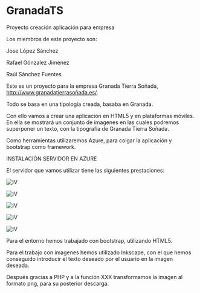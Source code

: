 GranadaTS
=========

Proyecto creación aplicación para empresa

Los miembros de este proyecto son:


Jose López Sánchez

Rafael Gónzalez Jiménez

Raúl Sánchez Fuentes


Este es un proyecto para la empresa Granada Tierra Soñada, http://www.granadatierrasoñada.es/.

Todo se basa en una tipología creada, basaba en Granada.

Con ello vamos a crear una aplicación en HTML5 y en plataformas móviles. En ella se mostrará un conjunto de imagenes en las cuales podremos superponer un texto, con la tipografia de Granada Tierra Soñada.

Como herramientas utilizaremos Azure, para colgar la aplicación y bootstrap como framework.


INSTALACIÓN SERVIDOR EN AZURE

El servidor que vamos utilizar tiene las siguientes prestaciones:

![IV](https://raw2.github.com/IV-GII/GranadaTS/master/Capturas%20Azure/Captura%20de%20pantalla%202014-01-24%20a%20la%28s%29%2018.06.22.png)

![IV](https://raw2.github.com/IV-GII/GranadaTS/master/Capturas%20Azure/Captura%20de%20pantalla%202014-01-24%20a%20la%28s%29%2018.06.30.png)

![IV](https://raw2.github.com/IV-GII/GranadaTS/master/Capturas%20Azure/Captura%20de%20pantalla%202014-01-24%20a%20la%28s%29%2018.07.02.png)

![IV](https://raw2.github.com/IV-GII/GranadaTS/master/Capturas%20Azure/Captura%20de%20pantalla%202014-01-24%20a%20la%28s%29%2018.07.14.png)

![IV](https://raw2.github.com/IV-GII/GranadaTS/master/Capturas%20Azure/Captura%20de%20pantalla%202014-01-24%20a%20la%28s%29%2018.07.35.png)


Para el entorno hemos trabajado con bootstrap, utilizando HTML5.

Para el trabajo con imagenes hemos utilizado Inkscape, con el que hemos conseguido introducir el texto deseado por el usuario en la imagen deseada.

Después gracias a PHP y a la función XXX transformamos la imagen al formato png, para su posterior descarga.
